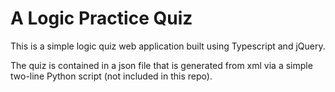 # A Logic Practice Quiz 

This is a simple logic quiz
web application built using Typescript and jQuery. 

The quiz is contained in a json file that is generated 
from xml via a simple two-line Python script (not included in this repo).
